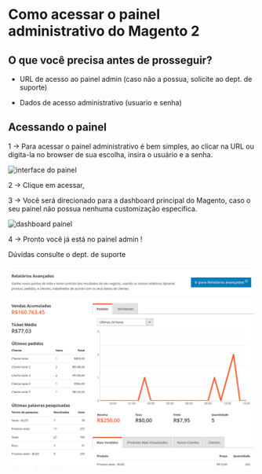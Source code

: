 # Como acessar o painel administrativo do Magento 2

## O que você precisa antes de prosseguir?

* URL de acesso ao painel admin (caso não a possua, solicite ao dept. de suporte)

* Dados de acesso administrativo (usuario e senha)

## Acessando o painel

1 -> Para acessar o painel administrativo é bem simples, ao clicar na URL ou digita-la no browser de sua escolha, insira o usuário e a senha.

![interface do painel](https://github.com/Buzz-Dev-Web/Tutoriais/tree/master/Magento_2/1%20-%20Como%20acessar%20o%20painel%20admin/blob/main/images/painel_admin.png)

2 -> Clique em acessar,

3 -> Você será direcionado para a dashboard principal do Magento, caso o seu painel não possua nenhuma customização especifica.

![dashboard painel](https://github.com/Buzz-Dev-Web/Tutoriais/tree/master/Magento_2/1%20-%20Como%20acessar%20o%20painel%20admin/blob/main/images/dashboard_magento2.png)

4 -> Pronto você já está no painel admin !

Dúvidas consulte o dept. de suporte

![dashboard painel](https://github.com/Buzz-Dev-Web/Tutoriais/blob/main/Magento_2/1%20-%20Como%20acessar%20o%20painel%20admin/images/dashboard_magento2.png)